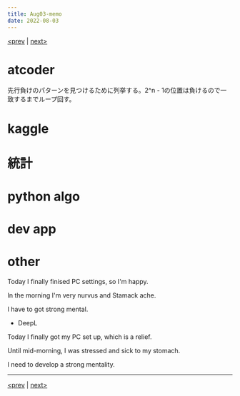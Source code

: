```yaml
---
title: Aug03-memo 
date: 2022-08-03 
---
```


[<prev](https://idekworks.github.io/TechnicalMemo/2022/08/02/Aug02.html) | [next>](https://idekworks.github.io/TechnicalMemo/2022/08/04/Aug04.html) 

# atcoder
先行負けのパターンを見つけるために列挙する。2^n - 1の位置は負けるので一致するまでループ回す。

# kaggle


# 統計

# python algo

# dev app

# other
Today I finally finised PC settings, so I'm happy.

In the morning I'm very nurvus and Stamack ache.

I have to got strong mental.

- DeepL

Today I finally got my PC set up, which is a relief.

Until mid-morning, I was stressed and sick to my stomach.

I need to develop a strong mentality.

***

[<prev](https://idekworks.github.io/TechnicalMemo/2022/08/02/Aug02.html) | [next>](https://idekworks.github.io/TechnicalMemo/2022/08/04/Aug04.html)

